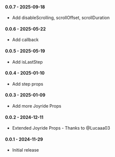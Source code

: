 #### 0.0.7 - 2025-09-18
* Add disableScrolling, scrollOffset, scrollDuration
#### 0.0.6 - 2025-05-22
* Add callback
#### 0.0.5 - 2025-05-19
* Add isLastStep
#### 0.0.4 - 2025-01-10
* Add step props
#### 0.0.3 - 2025-01-09
* Add more Joyride Props
#### 0.0.2 - 2024-12-11
* Extended Joyride Props - Thanks to @Lucaaa03
#### 0.0.1 - 2024-11-29
* Initial release
